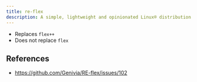```yaml
---
title: re-flex
description: A simple, lightweight and opinionated Linux® distribution based on musl libc and toybox
---
```


- Replaces `flex++`
- Does not replace `flex`

## References
- https://github.com/Genivia/RE-flex/issues/102

